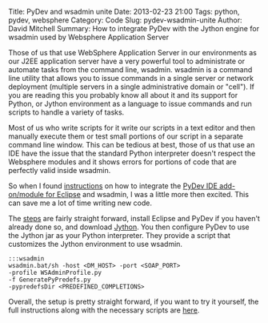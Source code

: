 Title: PyDev and wsadmin unite
Date: 2013-02-23 21:00
Tags: python, pydev, websphere
Category: Code
Slug: pydev-wsadmin-unite
Author: David Mitchell
Summary: How to integrate PyDev with the Jython engine for wsadmin used by Websphere Application Server

Those of us that use WebSphere Application Server in our environments as our J2EE application server have a very
powerful tool to administrate or automate tasks from the command line, wsadmin. wsadmin is a command line utility that
allows you to issue commands in a single server or network deployment (multiple servers in a single administrative domain
or "cell"). If you are reading this you probably know all about it and its support for Python, or Jython environment as
a language to issue commands and run scripts to handle a variety of tasks.

Most of us who write scripts for it write our scripts in a text editor and then manually execute them or test small 
portions of our script in a separate command line window. This can be tedious at best, those of us that use an IDE
have the issue that the standard Python interpreter doesn't respect the Websphere modules and it shows errors for 
portions of code that are perfectly valid inside wsadmin.

So when I found [instructions](http://www.ibm.com/developerworks/websphere/techjournal/1209_vansickel/1209_vansickel.html)
on how to integrate the [PyDev IDE add-on/module for Eclipse](http://pydev.org/) and 
wsadmin, I was a little more then excited. This can save me a lot of time writing new code. 

The [steps](http://www.ibm.com/developerworks/websphere/techjournal/1209_vansickel/1209_vansickel.html) are fairly 
straight forward, install Eclipse and PyDev if you haven't already done so, and download [Jython](http://www.jython.org/).
You then configure PyDev to use the Jython jar as your Python interpreter. They provide a script that customizes the 
Jython environment to use wsadmin.

	:::wsadmin
 	wsadmin.bat/sh -host <DM_HOST> -port <SOAP_PORT> 
	-profile WSAdminProfile.py
	-f GeneratePyPredefs.py	
	-pypredefsDir <PREDEFINED_COMPLETIONS>

Overall, the setup is pretty straight forward, if you want to try it yourself, the full instructions along with the 
necessary scripts are [here](http://www.ibm.com/developerworks/websphere/techjournal/1209_vansickel/1209_vansickel.html).
